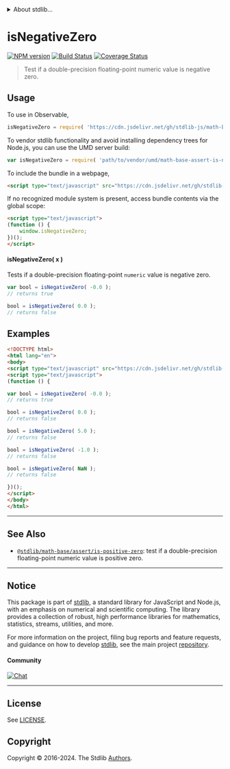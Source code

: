 <!--

@license Apache-2.0

Copyright (c) 2018 The Stdlib Authors.

Licensed under the Apache License, Version 2.0 (the "License");
you may not use this file except in compliance with the License.
You may obtain a copy of the License at

   http://www.apache.org/licenses/LICENSE-2.0

Unless required by applicable law or agreed to in writing, software
distributed under the License is distributed on an "AS IS" BASIS,
WITHOUT WARRANTIES OR CONDITIONS OF ANY KIND, either express or implied.
See the License for the specific language governing permissions and
limitations under the License.

-->


<details>
  <summary>
    About stdlib...
  </summary>
  <p>We believe in a future in which the web is a preferred environment for numerical computation. To help realize this future, we've built stdlib. stdlib is a standard library, with an emphasis on numerical and scientific computation, written in JavaScript (and C) for execution in browsers and in Node.js.</p>
  <p>The library is fully decomposable, being architected in such a way that you can swap out and mix and match APIs and functionality to cater to your exact preferences and use cases.</p>
  <p>When you use stdlib, you can be absolutely certain that you are using the most thorough, rigorous, well-written, studied, documented, tested, measured, and high-quality code out there.</p>
  <p>To join us in bringing numerical computing to the web, get started by checking us out on <a href="https://github.com/stdlib-js/stdlib">GitHub</a>, and please consider <a href="https://opencollective.com/stdlib">financially supporting stdlib</a>. We greatly appreciate your continued support!</p>
</details>

# isNegativeZero

[![NPM version][npm-image]][npm-url] [![Build Status][test-image]][test-url] [![Coverage Status][coverage-image]][coverage-url] <!-- [![dependencies][dependencies-image]][dependencies-url] -->

> Test if a double-precision floating-point numeric value is negative zero.



<section class="usage">

## Usage

To use in Observable,

```javascript
isNegativeZero = require( 'https://cdn.jsdelivr.net/gh/stdlib-js/math-base-assert-is-negative-zero@umd/browser.js' )
```

To vendor stdlib functionality and avoid installing dependency trees for Node.js, you can use the UMD server build:

```javascript
var isNegativeZero = require( 'path/to/vendor/umd/math-base-assert-is-negative-zero/index.js' )
```

To include the bundle in a webpage,

```html
<script type="text/javascript" src="https://cdn.jsdelivr.net/gh/stdlib-js/math-base-assert-is-negative-zero@umd/browser.js"></script>
```

If no recognized module system is present, access bundle contents via the global scope:

```html
<script type="text/javascript">
(function () {
    window.isNegativeZero;
})();
</script>
```

#### isNegativeZero( x )

Tests if a double-precision floating-point `numeric` value is negative zero.

```javascript
var bool = isNegativeZero( -0.0 );
// returns true

bool = isNegativeZero( 0.0 );
// returns false
```

</section>

<!-- /.usage -->

<section class="examples">

## Examples

<!-- eslint no-undef: "error" -->

```html
<!DOCTYPE html>
<html lang="en">
<body>
<script type="text/javascript" src="https://cdn.jsdelivr.net/gh/stdlib-js/math-base-assert-is-negative-zero@umd/browser.js"></script>
<script type="text/javascript">
(function () {

var bool = isNegativeZero( -0.0 );
// returns true

bool = isNegativeZero( 0.0 );
// returns false

bool = isNegativeZero( 5.0 );
// returns false

bool = isNegativeZero( -1.0 );
// returns false

bool = isNegativeZero( NaN );
// returns false

})();
</script>
</body>
</html>
```

</section>

<!-- /.examples -->

<!-- Section for related `stdlib` packages. Do not manually edit this section, as it is automatically populated. -->

<section class="related">

* * *

## See Also

-   <span class="package-name">[`@stdlib/math-base/assert/is-positive-zero`][@stdlib/math/base/assert/is-positive-zero]</span><span class="delimiter">: </span><span class="description">test if a double-precision floating-point numeric value is positive zero.</span>

</section>

<!-- /.related -->

<!-- Section for all links. Make sure to keep an empty line after the `section` element and another before the `/section` close. -->


<section class="main-repo" >

* * *

## Notice

This package is part of [stdlib][stdlib], a standard library for JavaScript and Node.js, with an emphasis on numerical and scientific computing. The library provides a collection of robust, high performance libraries for mathematics, statistics, streams, utilities, and more.

For more information on the project, filing bug reports and feature requests, and guidance on how to develop [stdlib][stdlib], see the main project [repository][stdlib].

#### Community

[![Chat][chat-image]][chat-url]

---

## License

See [LICENSE][stdlib-license].


## Copyright

Copyright &copy; 2016-2024. The Stdlib [Authors][stdlib-authors].

</section>

<!-- /.stdlib -->

<!-- Section for all links. Make sure to keep an empty line after the `section` element and another before the `/section` close. -->

<section class="links">

[npm-image]: http://img.shields.io/npm/v/@stdlib/math-base-assert-is-negative-zero.svg
[npm-url]: https://npmjs.org/package/@stdlib/math-base-assert-is-negative-zero

[test-image]: https://github.com/stdlib-js/math-base-assert-is-negative-zero/actions/workflows/test.yml/badge.svg?branch=main
[test-url]: https://github.com/stdlib-js/math-base-assert-is-negative-zero/actions/workflows/test.yml?query=branch:main

[coverage-image]: https://img.shields.io/codecov/c/github/stdlib-js/math-base-assert-is-negative-zero/main.svg
[coverage-url]: https://codecov.io/github/stdlib-js/math-base-assert-is-negative-zero?branch=main

<!--

[dependencies-image]: https://img.shields.io/david/stdlib-js/math-base-assert-is-negative-zero.svg
[dependencies-url]: https://david-dm.org/stdlib-js/math-base-assert-is-negative-zero/main

-->

[chat-image]: https://img.shields.io/gitter/room/stdlib-js/stdlib.svg
[chat-url]: https://app.gitter.im/#/room/#stdlib-js_stdlib:gitter.im

[stdlib]: https://github.com/stdlib-js/stdlib

[stdlib-authors]: https://github.com/stdlib-js/stdlib/graphs/contributors

[umd]: https://github.com/umdjs/umd
[es-module]: https://developer.mozilla.org/en-US/docs/Web/JavaScript/Guide/Modules

[deno-url]: https://github.com/stdlib-js/math-base-assert-is-negative-zero/tree/deno
[umd-url]: https://github.com/stdlib-js/math-base-assert-is-negative-zero/tree/umd
[esm-url]: https://github.com/stdlib-js/math-base-assert-is-negative-zero/tree/esm
[branches-url]: https://github.com/stdlib-js/math-base-assert-is-negative-zero/blob/main/branches.md

[stdlib-license]: https://raw.githubusercontent.com/stdlib-js/math-base-assert-is-negative-zero/main/LICENSE

<!-- <related-links> -->

[@stdlib/math/base/assert/is-positive-zero]: https://github.com/stdlib-js/math-base-assert-is-positive-zero/tree/umd

<!-- </related-links> -->

</section>

<!-- /.links -->
